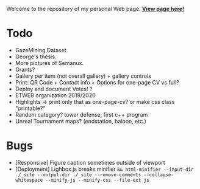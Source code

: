 Welcome to the repository of my personal Web page. [**View page here!**](https://raphaelmenges.github.io)

# Todo
- GazeMining Dataset
- George's thesis.
- More pictures of Semanux.
- Grants?
- Gallery per item (not overall gallery) + gallery controls
- Print: QR Code + Contact info + Options for one-page CV vs full?
- Deploy and document Votes! ?
- ETWEB organization 2019/2020
- Highlights -> print only that as one-page-cv? or make css class "printable?"
- Random category? tower defense, first c++ program
- Unreal Tournament maps? (endstation, baloon, etc.)

# Bugs
- [Responsive] Figure caption sometimes outside of viewport
- [Deployment] Lighbox.js breaks minifier `&& html-minifier --input-dir ./_site --output-dir ./_site --remove-comments --collapse-whitespace --minify-js --minify-css --file-ext js`
